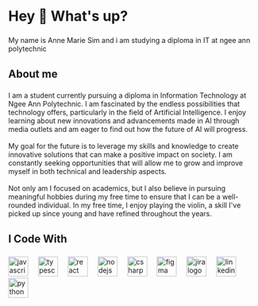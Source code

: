 <h1 align="left">Hey 👋 What's up?</h1>

###

<p align="left">My name is Anne Marie Sim and i am studying a diploma in IT at ngee ann polytechnic</p>

###

<h2 align="left">About me</h2>

###

<p align="left">I am a student currently pursuing a diploma in Information Technology at Ngee Ann Polytechnic. I am fascinated by the endless possibilities that technology offers, particularly in the field of Artificial Intelligence. I enjoy learning about new innovations and advancements made in AI through media outlets and am eager to find out how the future of AI will progress. <br><br>My goal for the future is to leverage my skills and knowledge to create innovative solutions that can make a positive impact on society. I am constantly seeking opportunities that will allow me to grow and improve myself in both technical and leadership aspects.<br><br>Not only am I focused on academics, but I also believe in pursuing meaningful hobbies during my free time to ensure that I can be a well-rounded individual. In my free time, I enjoy playing the violin, a skill I've picked up since young and have refined throughout the years.</p>

###

<h2 align="left">I Code With</h2>

###

<div align="left">
  <img src="https://cdn.jsdelivr.net/gh/devicons/devicon/icons/javascript/javascript-original.svg" height="40" alt="javascript logo"  />
  <img width="12" />
  <img src="https://cdn.jsdelivr.net/gh/devicons/devicon/icons/typescript/typescript-original.svg" height="40" alt="typescript logo"  />
  <img width="12" />
  <img src="https://cdn.jsdelivr.net/gh/devicons/devicon/icons/react/react-original.svg" height="40" alt="react logo"  />
  <img width="12" />
  <img src="https://cdn.jsdelivr.net/gh/devicons/devicon/icons/nodejs/nodejs-original.svg" height="40" alt="nodejs logo"  />
  <img width="12" />
  <img src="https://cdn.jsdelivr.net/gh/devicons/devicon/icons/csharp/csharp-original.svg" height="40" alt="csharp logo"  />
  <img width="12" />
  <img src="https://cdn.jsdelivr.net/gh/devicons/devicon/icons/figma/figma-original.svg" height="40" alt="figma logo"  />
  <img width="12" />
  <img src="https://cdn.jsdelivr.net/gh/devicons/devicon/icons/jira/jira-original.svg" height="40" alt="jira logo"  />
  <img width="12" />
  <img src="https://cdn.jsdelivr.net/gh/devicons/devicon/icons/linkedin/linkedin-original.svg" height="40" alt="linkedin logo"  />
  <img width="12" />
  <img src="https://cdn.jsdelivr.net/gh/devicons/devicon/icons/python/python-original.svg" height="40" alt="python logo"  />
</div>

###
